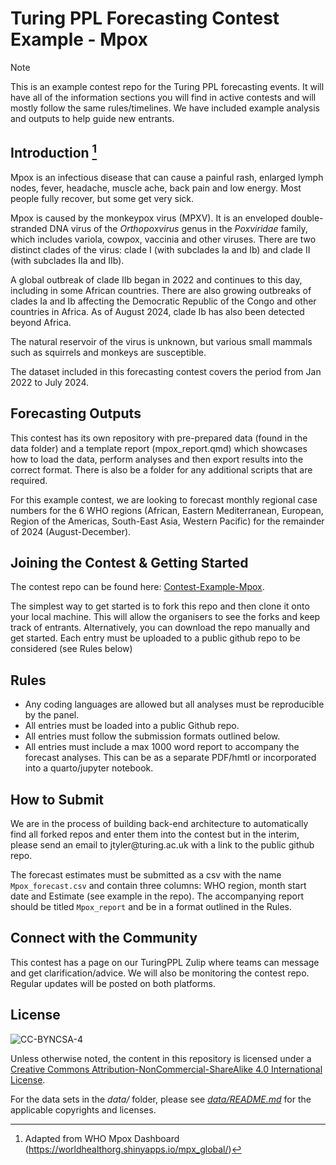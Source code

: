 # Turing PPL Forecasting Contest Example - Mpox

> [!note]
> This is an example contest repo for the Turing PPL forecasting events. It will have all of the information sections you will find in active contests and will mostly follow the same rules/timelines. We have included example analysis and outputs to help guide new entrants.

## Introduction [^readme-1]

[^readme-1]: Adapted from WHO Mpox Dashboard (<https://worldhealthorg.shinyapps.io/mpx_global/>)

Mpox is an infectious disease that can cause a painful rash, enlarged lymph nodes, fever, headache, muscle ache, back pain and low energy. Most people fully recover, but some get very sick. 

Mpox is caused by the monkeypox virus (MPXV). It is an enveloped double-stranded DNA virus of the *Orthopoxvirus* genus in the *Poxviridae* family, which includes variola, cowpox, vaccinia and other viruses. There are two distinct clades of the virus: clade I (with subclades Ia and Ib) and clade II (with subclades IIa and IIb).

A global outbreak of clade IIb began in 2022 and continues to this day, including in some African countries. There are also growing outbreaks of clades Ia and Ib affecting the Democratic Republic of the Congo and other countries in Africa. As of August 2024, clade Ib has also been detected beyond Africa.

The natural reservoir of the virus is unknown, but various small mammals such as squirrels and monkeys are susceptible.

The dataset included in this forecasting contest covers the period from Jan 2022 to July 2024.

## Forecasting Outputs

This contest has its own repository with pre-prepared data (found in the data folder) and a template report (mpox_report.qmd) which showcases how to load the data, perform analyses and then export results into the correct format. There is also be a folder for any additional scripts that are required.

For this example contest, we are looking to forecast monthly regional case numbers for the 6 WHO regions (African, Eastern Mediterranean, European, Region of the Americas, South-East Asia, Western Pacific) for the remainder of 2024 (August-December).

## Joining the Contest & Getting Started

The contest repo can be found here: [Contest-Example-Mpox](https://github.com/TuringPPL/Contest-Example-Mpox).

The simplest way to get started is to fork this repo and then clone it onto your local machine. This will allow the organisers to see the forks and keep track of entrants. Alternatively, you can download the repo manually and get started. Each entry must be uploaded to a public github repo to be considered (see Rules below)

## Rules

-   Any coding languages are allowed but all analyses must be reproducible by the panel.
-   All entries must be loaded into a public Github repo.
-   All entries must follow the submission formats outlined below.
-   All entries must include a max 1000 word report to accompany the forecast analyses. This can be as a separate PDF/hmtl or incorporated into a quarto/jupyter notebook.

## How to Submit

We are in the process of building back-end architecture to automatically find all forked repos and enter them into the contest but in the interim, please send an email to jtyler\@turing.ac.uk with a link to the public github repo.

The forecast estimates must be submitted as a csv with the name `Mpox_forecast.csv` and contain three columns: WHO region, month start date and Estimate (see example in the repo). The accompanying report should be titled `Mpox_report` and be in a format outlined in the Rules.

## Connect with the Community

This contest has a page on our TuringPPL Zulip where teams can message and get clarification/advice. We will also be monitoring the contest repo. Regular updates will be posted on both platforms.

## License

![CC-BYNCSA-4](https://i.creativecommons.org/l/by-nc-sa/4.0/88x31.png)

Unless otherwise noted, the content in this repository is licensed under a [Creative Commons Attribution-NonCommercial-ShareAlike 4.0 International License](http://creativecommons.org/licenses/by-nc-sa/4.0/).

For the data sets in the *data/* folder, please see [*data/README.md*](data/README.md) for the applicable copyrights and licenses.
